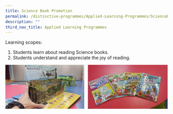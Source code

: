 ```yaml
---
title: Science Book Promotion
permalink: /distinctive-programmes/Applied-Learning-Programmes/ScienceBookPromotion/
description: ""
third_nav_title: Applied Learning Programmes
---
```

Learning scopes:

1. Students learn about reading Science books.
2. Students understand and appreciate the joy of reading.

<img alt="Science Book Promotion" src="/images/science%20book%20promo.png">